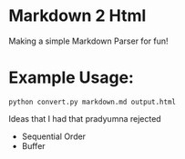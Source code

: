 # Markdown 2 Html
Making a simple Markdown Parser for fun!

# Example Usage:
`python convert.py markdown.md output.html`

Ideas that I had that pradyumna rejected
- Sequential Order
- Buffer
